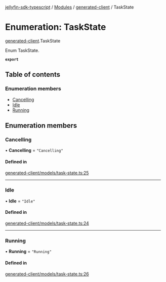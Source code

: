 [jellyfin-sdk-typescript](../README.md) / [Modules](../modules.md) / [generated-client](../modules/generated_client.md) / TaskState

# Enumeration: TaskState

[generated-client](../modules/generated_client.md).TaskState

Enum TaskState.

**`export`**

## Table of contents

### Enumeration members

- [Cancelling](generated_client.TaskState.md#cancelling)
- [Idle](generated_client.TaskState.md#idle)
- [Running](generated_client.TaskState.md#running)

## Enumeration members

### Cancelling

• **Cancelling** = `"Cancelling"`

#### Defined in

[generated-client/models/task-state.ts:25](https://github.com/thornbill/jellyfin-sdk-typescript/blob/0f61f16/src/generated-client/models/task-state.ts#L25)

___

### Idle

• **Idle** = `"Idle"`

#### Defined in

[generated-client/models/task-state.ts:24](https://github.com/thornbill/jellyfin-sdk-typescript/blob/0f61f16/src/generated-client/models/task-state.ts#L24)

___

### Running

• **Running** = `"Running"`

#### Defined in

[generated-client/models/task-state.ts:26](https://github.com/thornbill/jellyfin-sdk-typescript/blob/0f61f16/src/generated-client/models/task-state.ts#L26)
